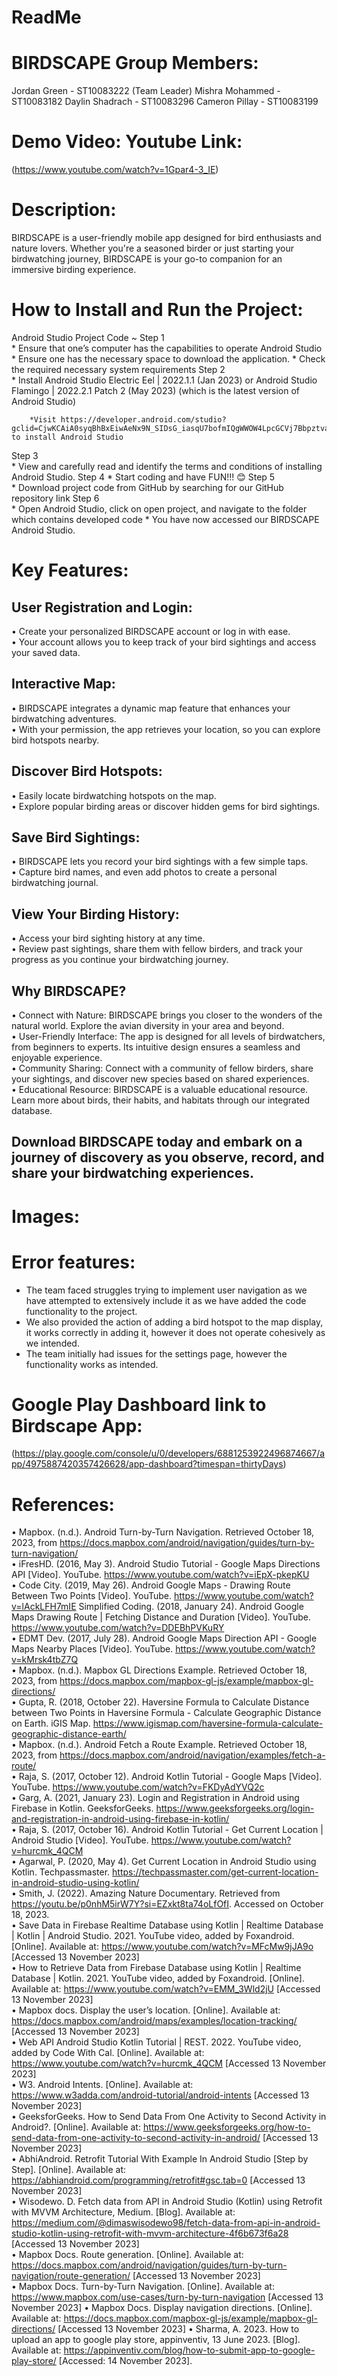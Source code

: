 # ReadMe

# BIRDSCAPE Group Members:

Jordan Green - ST10083222 (Team Leader)
Mishra Mohammed - ST10083182
Daylin Shadrach - ST10083296
Cameron Pillay - ST10083199

# Demo Video: Youtube Link:
(https://www.youtube.com/watch?v=1Gpar4-3_IE)

# Description:  
BIRDSCAPE is a user-friendly mobile app designed for bird enthusiasts and nature lovers. Whether you're a seasoned birder or just starting your birdwatching journey, BIRDSCAPE is your go-to companion for an immersive birding experience.

# How to Install and Run the Project:  
Android Studio Project Code ~
Step 1  
        * Ensure that one’s computer has the capabilities to operate Android Studio
	* Ensure one has the necessary space to download the application.
	* Check the required necessary system requirements
Step 2  
        * Install Android Studio Electric Eel | 2022.1.1 (Jan 2023) or Android Studio Flamingo | 2022.2.1 Patch 2 (May 2023) (which is the latest version of Android Studio)

        *Visit https://developer.android.com/studio?gclid=CjwKCAiA0syqBhBxEiwAeNx9N_SIDsG_iasqU7bofmIQgWWOW4LpcGCVj7Bbpztvarfbkn3_E9apPRoCcIgQAvD_BwE&gclsrc=aw.ds to install Android Studio

Step 3  
        * View and carefully read and identify the terms and conditions of installing Android Studio. 
Step 4 
        * Start coding and have FUN!!! 😊
Step 5  
        * Download project code from GitHub by searching for our GitHub repository link
Step 6  
        * Open Android Studio, click on open project, and navigate to the folder which contains developed code
        * You have now accessed our BIRDSCAPE Android Studio.

# Key Features:
## User Registration and Login:  
•	Create your personalized BIRDSCAPE account or log in with ease.  
•	Your account allows you to keep track of your bird sightings and access your saved data.  
## 	Interactive Map:  
•	BIRDSCAPE integrates a dynamic map feature that enhances your birdwatching adventures.  
•	With your permission, the app retrieves your location, so you can explore bird hotspots nearby.  
## 	Discover Bird Hotspots:  
•	Easily locate birdwatching hotspots on the map.  
•	Explore popular birding areas or discover hidden gems for bird sightings.  
##	Save Bird Sightings:  
•	BIRDSCAPE lets you record your bird sightings with a few simple taps.  
•	Capture bird names, and even add photos to create a personal birdwatching journal.  
## 	View Your Birding History:  
•	Access your bird sighting history at any time.  
•	Review past sightings, share them with fellow birders, and track your progress as you continue your birdwatching journey.  
## Why BIRDSCAPE?  
•	Connect with Nature: BIRDSCAPE brings you closer to the wonders of the natural world. Explore the avian diversity in your area and beyond.  
•	User-Friendly Interface: The app is designed for all levels of birdwatchers, from beginners to experts. Its intuitive design ensures a seamless and enjoyable experience.  
•	Community Sharing: Connect with a community of fellow birders, share your sightings, and discover new species based on shared experiences.  
•	Educational Resource: BIRDSCAPE is a valuable educational resource. Learn more about birds, their habits, and habitats through our integrated database.  

## Download BIRDSCAPE today and embark on a journey of discovery as you observe, record, and share your birdwatching experiences.


# Images:
 			 

# Error features: 
- The team faced struggles trying to implement user navigation as we have attempted to extensively include it as we have added the code functionality to the project.
- We also provided the action of adding a bird hotspot to the map display, it works correctly in adding it, however it does not operate cohesively as we intended.
- The team initially had issues for the settings page, however the functionality works as intended.

# Google Play Dashboard link to Birdscape App:  
(https://play.google.com/console/u/0/developers/6881253922496874667/app/4975887420357426628/app-dashboard?timespan=thirtyDays)

# References:  
•	Mapbox. (n.d.). Android Turn-by-Turn Navigation. Retrieved October 18, 2023, from https://docs.mapbox.com/android/navigation/guides/turn-by-turn-navigation/  
•	iFresHD. (2016, May 3). Android Studio Tutorial - Google Maps Directions API [Video]. YouTube. https://www.youtube.com/watch?v=iEpX-pkepKU  
•	Code City. (2019, May 26). Android Google Maps - Drawing Route Between Two Points [Video]. YouTube. https://www.youtube.com/watch?v=lAckLFH7mIE Simplified Coding. (2018, January 24). Android Google Maps Drawing Route | Fetching Distance and Duration [Video]. YouTube. https://www.youtube.com/watch?v=DDEBhPVKuRY  
•	EDMT Dev. (2017, July 28). Android Google Maps Direction API - Google Maps Nearby Places [Video]. YouTube. https://www.youtube.com/watch?v=kMrsk4tbZ7Q  
•	Mapbox. (n.d.). Mapbox GL Directions Example. Retrieved October 18, 2023, from https://docs.mapbox.com/mapbox-gl-js/example/mapbox-gl-directions/  
•	Gupta, R. (2018, October 22). Haversine Formula to Calculate Distance between Two Points in Haversine Formula - Calculate Geographic Distance on Earth. iGIS Map. https://www.igismap.com/haversine-formula-calculate-geographic-distance-earth/  
•	Mapbox. (n.d.). Android Fetch a Route Example. Retrieved October 18, 2023, from https://docs.mapbox.com/android/navigation/examples/fetch-a-route/  
•	Raja, S. (2017, October 12). Android Kotlin Tutorial - Google Maps [Video]. YouTube. https://www.youtube.com/watch?v=FKDyAdYVQ2c  
•	Garg, A. (2021, January 23). Login and Registration in Android using Firebase in Kotlin. GeeksforGeeks. https://www.geeksforgeeks.org/login-and-registration-in-android-using-firebase-in-kotlin/  
•	Raja, S. (2017, October 16). Android Kotlin Tutorial - Get Current Location | Android Studio [Video]. YouTube. https://www.youtube.com/watch?v=hurcmk_4QCM  
•	Agarwal, P. (2020, May 4). Get Current Location in Android Studio using Kotlin. Techpassmaster. https://techpassmaster.com/get-current-location-in-android-studio-using-kotlin/  
•	Smith, J. (2022). Amazing Nature Documentary. Retrieved from https://youtu.be/p0nhM5irW7Y?si=EZxkt8ta74oLfOfI. Accessed on October 18, 2023.  
•	Save Data in Firebase Realtime Database using Kotlin | Realtime Database | Kotlin | Android Studio. 2021. YouTube video, added by Foxandroid. [Online]. Available at: https://www.youtube.com/watch?v=MFcMw9jJA9o [Accessed 13 November 2023]  
•	How to Retrieve Data from Firebase Database using Kotlin | Realtime Database | Kotlin. 2021. YouTube video, added by Foxandroid. [Online]. Available at: https://www.youtube.com/watch?v=EMM_3Wld2jU [Accessed 13 November 2023]  
•	Mapbox docs. Display the user’s location. [Online]. Available at: https://docs.mapbox.com/android/maps/examples/location-tracking/ [Accessed 13 November 2023]  
•	Web API Android Studio Kotlin Tutorial | REST. 2022. YouTube video, added by Code With Cal. [Online]. Available at: https://www.youtube.com/watch?v=hurcmk_4QCM [Accessed 13 November 2023]  
•	W3<a/>. Android Intents. [Online]. Available at: https://www.w3adda.com/android-tutorial/android-intents [Accessed 13 November 2023]  
•	GeeksforGeeks. How to Send Data From One Activity to Second Activity in Android?. [Online]. Available at: https://www.geeksforgeeks.org/how-to-send-data-from-one-activity-to-second-activity-in-android/ [Accessed 13 November 2023]  
•	AbhiAndroid. Retrofit Tutorial With Example In Android Studio [Step by Step]. [Online]. Available at: https://abhiandroid.com/programming/retrofit#gsc.tab=0 [Accessed 13 November 2023]  
•	Wisodewo. D. Fetch data from API in Android Studio (Kotlin) using Retrofit with MVVM Architecture, Medium. [Blog]. Available at: https://medium.com/@dimaswisodewo98/fetch-data-from-api-in-android-studio-kotlin-using-retrofit-with-mvvm-architecture-4f6b673f6a28 [Accessed 13 November 2023]  
•	Mapbox Docs. Route generation. [Online]. Available at: https://docs.mapbox.com/android/navigation/guides/turn-by-turn-navigation/route-generation/ [Accessed 13 November 2023]  
•	Mapbox Docs. Turn-by-Turn Navigation. [Online]. Available at: https://www.mapbox.com/use-cases/turn-by-turn-navigation [Accessed 13 November 2023]
•	Mapbox Docs. Display navigation directions. [Online]. Available at: https://docs.mapbox.com/mapbox-gl-js/example/mapbox-gl-directions/ [Accessed 13 November 2023]
•	Sharma, A. 2023. How to upload an app to google play store, appinventiv, 13 June 2023. [Blog]. Available at: https://appinventiv.com/blog/how-to-submit-app-to-google-play-store/ [Accessed: 14 November 2023]. 

